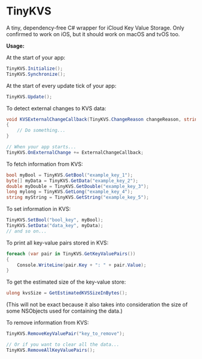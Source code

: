 # TinyKVS

A tiny, dependency-free C# wrapper for iCloud Key Value Storage. Only confirmed to work on iOS, but it should work on macOS and tvOS too.

**Usage:**

At the start of your app:
```cs
TinyKVS.Initialize();
TinyKVS.Synchronize();
```

At the start of every update tick of your app:
```cs
TinyKVS.Update();
```

To detect external changes to KVS data:
```cs
void KVSExternalChangeCallback(TinyKVS.ChangeReason changeReason, string[] keysChanged)
{
	// Do something...
}

// When your app starts...
TinyKVS.OnExternalChange += ExternalChangeCallback;
```

To fetch information from KVS:
```cs
bool myBool = TinyKVS.GetBool("example_key_1");
byte[] myData = TinyKVS.GetData("example_key_2");
double myDouble = TinyKVS.GetDouble("example_key_3");
long mylong = TinyKVS.GetLong("example_key_4");
string myString = TinyKVS.GetString("example_key_5");
```

To set information in KVS:
```cs
TinyKVS.SetBool("bool_key", myBool);
TinyKVS.SetData("data_key", myData);
// and so on...
```

To print all key-value pairs stored in KVS:
```cs
foreach (var pair in TinyKVS.GetKeyValuePairs())
{
	Console.WriteLine(pair.Key + ": " + pair.Value);
}
```

To get the estimated size of the key-value store:
```cs
ulong kvsSize = GetEstimatedKVSSizeInBytes();
```
(This will not be exact because it also takes into consideration the size of some NSObjects used for containing the data.)

To remove information from KVS:
```cs
TinyKVS.RemoveKeyValuePair("key_to_remove");

// Or if you want to clear all the data...
TinyKVS.RemoveAllKeyValuePairs();
```